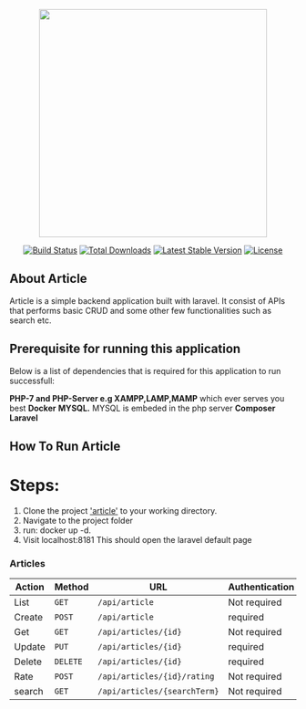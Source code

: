 <p align="center"><img src="https://res.cloudinary.com/dtfbvvkyp/image/upload/v1566331377/laravel-logolockup-cmyk-red.svg" width="400"></p>

<p align="center">
<a href="https://travis-ci.org/laravel/framework"><img src="https://travis-ci.org/laravel/framework.svg" alt="Build Status"></a>
<a href="https://packagist.org/packages/laravel/framework"><img src="https://poser.pugx.org/laravel/framework/d/total.svg" alt="Total Downloads"></a>
<a href="https://packagist.org/packages/laravel/framework"><img src="https://poser.pugx.org/laravel/framework/v/stable.svg" alt="Latest Stable Version"></a>
<a href="https://packagist.org/packages/laravel/framework"><img src="https://poser.pugx.org/laravel/framework/license.svg" alt="License"></a>
</p>

## About Article

Article is a simple backend application built with laravel. It consist of APIs that performs basic CRUD and some other few functionalities such as search etc.

## Prerequisite for running this application

Below is a list of dependencies that is required for this application to run successfull:

**PHP-7 and PHP-Server e.g XAMPP,LAMP,MAMP** which ever serves you best
**Docker**
**MYSQL.** MYSQL is embeded in the php server
**Composer**
**Laravel**

## How To Run Article

# Steps:

1. Clone the project ['article']('https://github.com/Liztank/articles.git') to your working directory.
2. Navigate to the project folder
3. run: docker up -d.
4. Visit localhost:8181 This should open the laravel default page

### Articles

| Action | Method   | URL                          | Authentication |
| ------ | -------- | ---------------------------- | -------------- |
| List   | `GET`    | `/api/article`               | Not required   |
| Create | `POST`   | `/api/article`               | required       |
| Get    | `GET`    | `/api/articles/{id}`         | Not required   |
| Update | `PUT`    | `/api/articles/{id}`         | required       |
| Delete | `DELETE` | `/api/articles/{id}`         | required       |
| Rate   | `POST`   | `/api/articles/{id}/rating`  | Not required   |
| search | `GET`    | `/api/articles/{searchTerm}` | Not required   |
